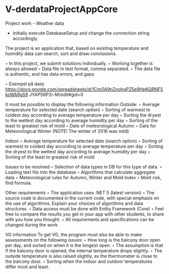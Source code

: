 # V-derdataProjectAppCore


Project work - Weather data

* Initially execute DatabaseSetup and change the connection string accordingly.

 The project is an application that, based on existing
temperature and humidity data can search, sort
and draw conclusions.

◦ In this project, we submit solutions individually.
◦ Working together is always allowed
◦ Data file in text format, comma separated.
◦ The data file is authentic, and has data errors, and gaps

◦ Exempel på data:
https://docs.google.com/spreadsheets/d/1CmOA9nZnohgPZ5e9HpKQRNF5koWARg59
JYAPS6P2r-M/edit#gid=0


It must be possible to display the following information
Outside:
◦ Average temperature for selected date (search option)
◦ Sorting of warmest to coldest day according to average temperature per day
◦ Sorting the dryest to the wettest day according to average humidity per day
◦ Sorting of the least to greatest risk of mold
◦ Date of meteorological Autumn
◦ Date for Meteorological Winter (NOTE! The winter of 2016 was mild)

Indoor
◦ Average temperature for selected date (search option)
◦ Sorting of warmest to coldest day according to average temperature per day
◦ Sorting the dryest to the wettest day according to average humidity per day
◦ Sorting of the least to greatest risk of mold

Issues to be resolved
◦ Selection of data types in DB for this type of data.
◦ Loading text file into the database
◦ Algorithms that calculate aggregate data
◦ Meteorological rules for Autumn, Winter and Mold Index
◦ Mold risk, find formula.

Other requirements
◦ The application uses .NET 5 (latest version)
◦ The source code is documented in the current code, with special emphasis on the use of
algorithms. Explain your choices of algorithms and data structures.
◦ Data access must be done with Entity Framework (Core)
◦ Feel free to compare the results you get in your app with other students, to share with you how
you thought.
◦ All requirements and specifications can be changed during the work

VG information
To get VG, the program must also be able to make assessments on the following issues:
◦ How long is the balcony door open per day, and sorted on when it is the longest
open.
◦ The assumption is that if the balcony door is opened, the internal temperature drops slightly.
◦ The outside temperature is also raised slightly, as the thermometer is close to the balcony door.
◦ Sorting when the indoor and outdoor temperatures differ most and least.
